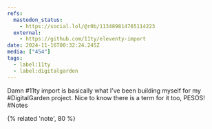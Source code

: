 ```yaml
---
refs:
  mastodon_status:
    - https://social.lol/@r0b/113489814765114223
  external:
    - https://github.com/11ty/eleventy-import
date: 2024-11-16T00:32:24.245Z
media: ["454"]
tags:
  - label:11ty
  - label:digitalgarden
---
```


Damn #11ty import is basically what I’ve been building myself for my #DigitalGarden project. Nice to know there is a term for it too, PESOS! #Notes

{% related 'note', 80 %}
